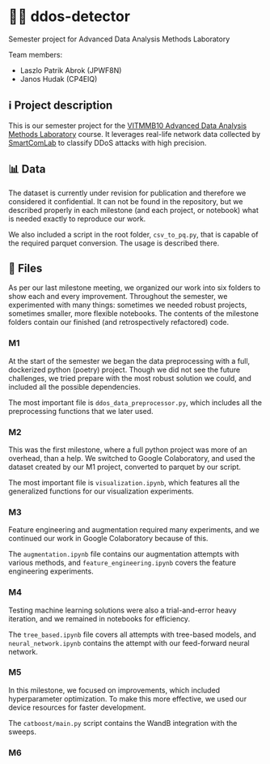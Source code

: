 # 🚨🤖 ddos-detector
Semester project for Advanced Data Analysis Methods Laboratory

Team members: 

- Laszlo Patrik Abrok (JPWF8N)
- Janos Hudak (CP4EIQ)

## ℹ️ Project description

This is our semester project for the [VITMMB10 Advanced Data Analysis Methods Laboratory](https://portal.vik.bme.hu/kepzes/targyak/VITMMB10/en/) course. It leverages real-life network data collected by [SmartComLab](https://smartcomlab.tmit.bme.hu/) to classify DDoS attacks with high precision.

## 📊 Data 

The dataset is currently under revision for publication and therefore we considered it confidential. It can not be found in the repository, but we described properly in each milestone (and each project, or notebook) what is needed exactly to reproduce our work.

We also included a script in the root folder, `csv_to_pq.py`, that is capable of the required parquet conversion. The usage is described there.

## 📁 Files

As per our last milestone meeting, we organized our work into six folders to show each and every improvement. Throughout the semester, we experimented with many things: sometimes we needed robust projects, sometimes smaller, more flexible notebooks. The contents of the milestone folders contain our finished (and retrospectively refactored) code.

### M1

At the start of the semester we began the data preprocessing with a full, dockerized python (poetry) project. Though we did not see the future challenges, we tried prepare with the most robust solution we could, and included all the possible dependencies.

The most important file is `ddos_data_preprocessor.py`, which includes all the preprocessing functions that we later used.

### M2 

This was the first milestone, where a full python project was more of an overhead, than a help. We switched to Google Colaboratory, and used the dataset created by our M1 project, converted to parquet by our script. 

The most important file is `visualization.ipynb`, which features all the generalized functions for our visualization experiments.

### M3

Feature engineering and augmentation required many experiments, and we continued our work in Google Colaboratory because of this.

The `augmentation.ipynb` file contains our augmentation attempts with various methods, and `feature_engineering.ipynb` covers the feature engineering experiments.

### M4 

Testing machine learning solutions were also a trial-and-error heavy iteration, and we remained in notebooks for efficiency. 

The `tree_based.ipynb` file covers all attempts with tree-based models, and `neural_network.ipynb` contains the attempt with our feed-forward neural network.

### M5 

In this milestone, we focused on improvements, which included hyperparameter optimization. To make this more effective, we used our device resources for faster development. 

The `catboost/main.py` script contains the WandB integration with the sweeps. 

### M6